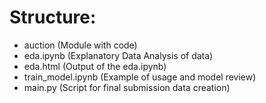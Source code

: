 # Structure:

- auction (Module with code)
- eda.ipynb (Explanatory Data Analysis of data)
- eda.html (Output of the eda.ipynb)
- train_model.ipynb (Example of usage and model review)
- main.py (Script for final submission data creation)
